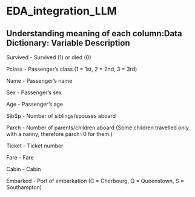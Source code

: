 # EDA_integration_LLM

## Understanding meaning of each column:Data Dictionary: Variable Description

Survived - Survived (1) or died (0)

Pclass - Passenger’s class (1 = 1st, 2 = 2nd, 3 = 3rd)

Name - Passenger’s name

Sex - Passenger’s sex

Age - Passenger’s age

SibSp - Number of siblings/spouses aboard

Parch - Number of parents/children aboard (Some children travelled only with a nanny, therefore parch=0 for them.)

Ticket - Ticket number

Fare - Fare

Cabin - Cabin

Embarked - Port of embarkation (C = Cherbourg, Q = Queenstown, S = Southampton)

